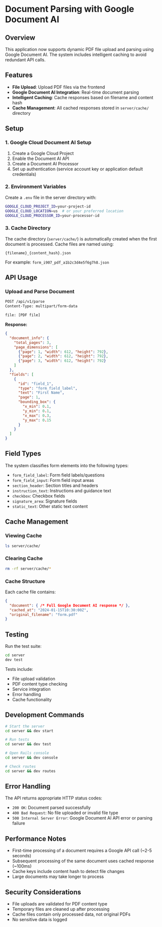 # Document Parsing with Google Document AI

## Overview

This application now supports dynamic PDF file upload and parsing using Google Document AI. The system includes intelligent caching to avoid redundant API calls.

## Features

- **File Upload**: Upload PDF files via the frontend
- **Google Document AI Integration**: Real-time document parsing
- **Intelligent Caching**: Cache responses based on filename and content hash
- **Cache Management**: All cached responses stored in `server/cache/` directory

## Setup

### 1. Google Cloud Document AI Setup

1. Create a Google Cloud Project
2. Enable the Document AI API
3. Create a Document AI Processor
4. Set up authentication (service account key or application default credentials)

### 2. Environment Variables

Create a `.env` file in the server directory with:

```bash
GOOGLE_CLOUD_PROJECT_ID=your-project-id
GOOGLE_CLOUD_LOCATION=us  # or your preferred location
GOOGLE_CLOUD_PROCESSOR_ID=your-processor-id
```

### 3. Cache Directory

The cache directory (`server/cache/`) is automatically created when the first document is processed. Cache files are named using:

```
{filename}_{content_hash}.json
```

For example: `form_i907_pdf_a1b2c3d4e5f6g7h8.json`

## API Usage

### Upload and Parse Document

```bash
POST /api/v1/parse
Content-Type: multipart/form-data

file: [PDF file]
```

**Response:**
```json
{
  "document_info": {
    "total_pages": 3,
    "page_dimensions": [
      {"page": 1, "width": 612, "height": 792},
      {"page": 2, "width": 612, "height": 792},
      {"page": 3, "width": 612, "height": 792}
    ]
  },
  "fields": [
    {
      "id": "field_1",
      "type": "form_field_label",
      "text": "First Name",
      "page": 1,
      "bounding_box": {
        "x_min": 0.1,
        "y_min": 0.1,
        "x_max": 0.3,
        "y_max": 0.15
      }
    }
  ]
}
```

## Field Types

The system classifies form elements into the following types:

- `form_field_label`: Form field labels/questions
- `form_field_input`: Form field input areas
- `section_header`: Section titles and headers
- `instruction_text`: Instructions and guidance text
- `checkbox`: Checkbox fields
- `signature_area`: Signature fields
- `static_text`: Other static text content

## Cache Management

### Viewing Cache

```bash
ls server/cache/
```

### Clearing Cache

```bash
rm -rf server/cache/*
```

### Cache Structure

Each cache file contains:
```json
{
  "document": { /* Full Google Document AI response */ },
  "cached_at": "2024-01-15T10:30:00Z",
  "original_filename": "form.pdf"
}
```

## Testing

Run the test suite:

```bash
cd server
dev test
```

Tests include:
- File upload validation
- PDF content type checking
- Service integration
- Error handling
- Cache functionality

## Development Commands

```bash
# Start the server
cd server && dev start

# Run tests
cd server && dev test

# Open Rails console
cd server && dev console

# Check routes
cd server && dev routes
```

## Error Handling

The API returns appropriate HTTP status codes:

- `200 OK`: Document parsed successfully
- `400 Bad Request`: No file uploaded or invalid file type
- `500 Internal Server Error`: Google Document AI API error or parsing failure

## Performance Notes

- First-time processing of a document requires a Google API call (~2-5 seconds)
- Subsequent processing of the same document uses cached response (~100ms)
- Cache keys include content hash to detect file changes
- Large documents may take longer to process

## Security Considerations

- File uploads are validated for PDF content type
- Temporary files are cleaned up after processing
- Cache files contain only processed data, not original PDFs
- No sensitive data is logged 